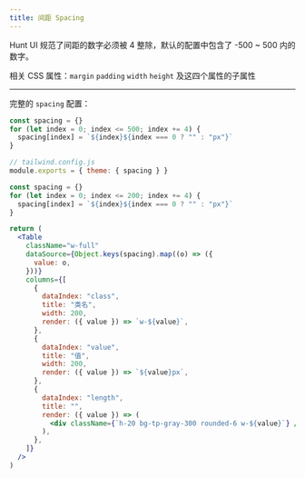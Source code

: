 ```yaml
---
title: 间距 Spacing
---
```


Hunt UI 规范了间距的数字必须被 4 整除，默认的配置中包含了 -500 ~ 500 内的数字。

相关 CSS 属性：`margin` `padding` `width` `height` 及这四个属性的子属性

---

完整的 `spacing` 配置：

```javascript
const spacing = {}
for (let index = 0; index <= 500; index += 4) {
  spacing[index] = `${index}${index === 0 ? "" : "px"}`
}

// tailwind.config.js
module.exports = { theme: { spacing } }
```

```jsx acss
const spacing = {}
for (let index = 0; index <= 200; index += 4) {
  spacing[index] = `${index}${index === 0 ? "" : "px"}`
}

return (
  <Table
    className="w-full"
    dataSource={Object.keys(spacing).map((o) => ({
      value: o,
    }))}
    columns={[
      {
        dataIndex: "class",
        title: "类名",
        width: 200,
        render: ({ value }) => `w-${value}`,
      },
      {
        dataIndex: "value",
        title: "值",
        width: 200,
        render: ({ value }) => `${value}px`,
      },
      {
        dataIndex: "length",
        title: "",
        render: ({ value }) => (
          <div className={`h-20 bg-tp-gray-300 rounded-6 w-${value}`} />
        ),
      },
    ]}
  />
)
```
